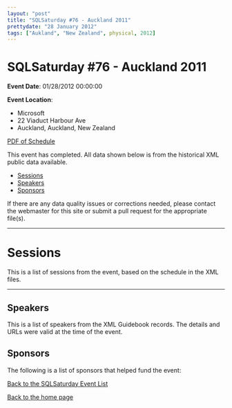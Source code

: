 ```yaml
---
layout: "post" 
title: "SQLSaturday #76 - Auckland 2011" 
prettydate: "28 January 2012" 
tags: ["Aukland", "New Zealand", physical, 2012]
---
```

# SQLSaturday #76 - Auckland 2011
 
**Event Date**: 01/28/2012 00:00:00
 
**Event Location**:
- Microsoft
- 22 Viaduct Harbour Ave
- Auckland, Auckland, New Zealand
 
<a href="/assets/pdf/0076.pdf">PDF of Schedule</a>
 
This event has completed. All data shown below is from the historical XML public data available.
<ul>
   <li><a href="#sessions">Sessions</a></li>
   <li><a href="#speakers">Speakers</a></li>
   <li><a href="#sponsors">Sponsors</a></li>
</ul>
 
 
If there are any data quality issues or corrections needed, please contact the webmaster for this site or submit a pull request for the appropriate file(s). 
 
----------------------------------------------------------------------------------- 
 
# <a name="sessions"></a>Sessions
This is a list of sessions from the event, based on the schedule in the XML files.
 
----------------------------------------------------------------------------------- 
## <a name="#speakers"></a>Speakers
This is a list of speakers from the XML Guidebook records. The details and URLs were valid at the time of the event.
 
 
 
 
## <a name="sponsors"></a>Sponsors
The following is a list of sponsors that helped fund the event:
 
[Back to the SQLSaturday Event List](/past)
 
[Back to the home page](/index)
 
